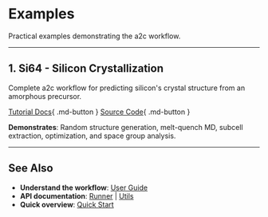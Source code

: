 # Examples

Practical examples demonstrating the a2c workflow.

---

## 1. Si64 - Silicon Crystallization

Complete a2c workflow for predicting silicon's crystal structure from an amorphous precursor.

[Tutorial Docs](Si64.ipynb){ .md-button }
[Source Code](https://github.com/abhijeetgangan/a2c_ase/blob/main/example/Si64.py){ .md-button }

**Demonstrates**: Random structure generation, melt-quench MD, subcell extraction, optimization, and space group analysis.

---

## See Also

- **Understand the workflow**: [User Guide](../user-guide/workflow.md)
- **API documentation**: [Runner](../api/runner.md) | [Utils](../api/utils.md)
- **Quick overview**: [Quick Start](../getting-started/quickstart.md)
